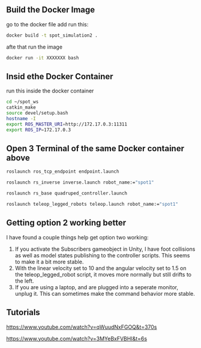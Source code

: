 
## Build the Docker Image
go to the docker file add run this:

```sh
docker build -t spot_simulation2 .
```


afte that run the image

```sh
docker run -it XXXXXXX bash
```


## Insid ethe Docker Container
run this inside the docker container

```sh
cd ~/spot_ws
catkin_make
source devel/setup.bash
hostname -I
export ROS_MASTER_URI=http://172.17.0.3:11311
export ROS_IP=172.17.0.3
```



## Open 3 Terminal of the same Docker container above
```sh
roslaunch ros_tcp_endpoint endpoint.launch
```

```sh
roslaunch rs_inverse inverse.launch robot_name:="spot1"
```

```sh
roslaunch rs_base quadruped_controller.launch
```

```sh
roslaunch teleop_legged_robots teleop.launch robot_name:="spot1"
```

## Getting option 2 working better

I have found a couple things help get option two working:

1. If you activate the Subscribers gameobject in Unity, I have foot collisions as well as model states publishing to the controller scripts. This seems to make it a bit more stable.
2. With the linear velocity set to 10 and the angular velocity set to 1.5 on the teleop_legged_robot script, it moves more normally but still drifts to the left. 
3. If you are using a laptop, and are plugged into a seperate monitor, unplug it. This can sometimes make the command behavior more stable. 



## Tutorials
https://www.youtube.com/watch?v=qWuudNxFGOQ&t=370s

https://www.youtube.com/watch?v=3MYeBxFVBHI&t=6s